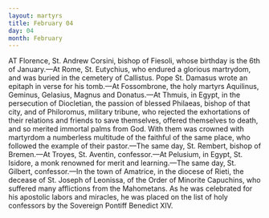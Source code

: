 ```yaml
---
layout: martyrs
title: February 04
day: 04
month: February
---
```

AT Florence, St. Andrew Corsini, bishop of Fiesoli, whose birthday is the 6th of January.&mdash;At Rome, St. Eutychius, who endured a glorious martrydom, and was buried in the cemetery of Callistus. Pope St. Damasus wrote an epitaph in verse for his tomb.&mdash;At Fossombrone, the holy martyrs Aquilinus, Geminus, Gelasius, Magnus and Donatus.&mdash;At Thmuis, in Egypt, in the persecution of Diocletian, the passion of blessed Philaeas, bishop of that city, and of Philoromus, military tribune, who rejected the exhortations of their relations and friends to save themselves, offered themselves to death, and so merited immortal palms from God. With them was crowned with martyrdom a numberless multitude of the faithful of the same place, who followed the example of their pastor.&mdash;The same day, St. Rembert, bishop of Bremen.&mdash;At Troyes, St. Aventin, confessor.&mdash;At Pelusium, in Egypt, St. Isidore, a monk renowned for merit and learning.&mdash;The same day, St. Gilbert, confessor.&mdash;In the town of Amatrice, in the diocese of Rieti, the decease of St. Joseph of Leonissa, of the Order of Minorite Capuchins, who suffered many afflictions from the Mahometans. As he was celebrated for his apostolic labors and miracles, he was placed on the list of holy confessors by the Sovereign Pontiff Benedict XIV.  
